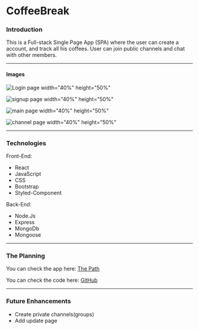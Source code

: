 # CoffeeBreak

### Introduction

This is a Full-stack Single Page App (SPA) where the user can create a account, and track all his coffees. User can join public channels and chat with other members. 

---

#### Images

![Login page width="40%" height="50%"]("https://imgur.com/a/5XY9brB")

![signup page width="40%" height="50%"](https://imgur.com/W4Fv5pY)

![main page width="40%" height="50%"](https://imgur.com/FD2TUQ7 )

![channel page width="40%" height="50%"](https://imgur.com/0D2krrq)

---

### Technologies

Front-End:

-   React
-   JavaScript
-   CSS
-   Bootstrap
-   Styled-Component

Back-End:

-   Node.Js
-   Express
-   MongoDb
-   Mongoose

---

### The Planning

You can check the app here: [The Path](https://github.com/yasamanloghmani/CoffeeBreak-App)

You can check the code here: [GitHub](https://github.com/suzynakayama/the-path)

---


### Future Enhancements

-   Create private channels(groups)
-   Add update page


